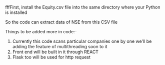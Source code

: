 fffFirst, install the Equity.csv file into the same directory where your Python is installed

So the code can extract data of NSE from this CSV file


Things to be added more in code:-
1) Currently this code scans particular companies one by one we'll be adding the feature of multithreading soon to it
2) Front end will be built in it through REACT
3) Flask too will be used for http request 
